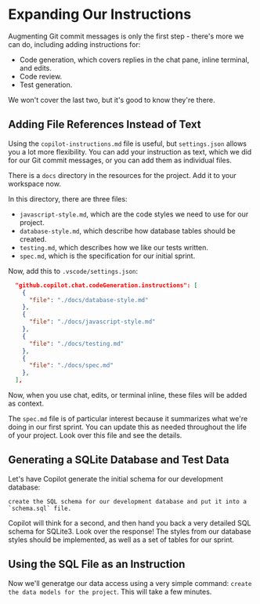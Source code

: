 # Expanding Our Instructions

Augmenting Git commit messages is only the first step - there's more we can do, including adding instructions for:

 - Code generation, which covers replies in the chat pane, inline terminal, and edits.
 - Code review.
 - Test generation.

We won't cover the last two, but it's good to know they're there.

## Adding File References Instead of Text

Using the `copilot-instructions.md` file is useful, but `settings.json` allows you a lot more flexibility. You can add your instruction as text, which we did for our Git commit messages, or you can add them as individual files.

There is a `docs` directory in the resources for the project. Add it to your workspace now.

In this directory, there are three files:

 - `javascript-style.md`, which are the code styles we need to use for our project.
 - `database-style.md`, which describe how database tables should be created.
 - `testing.md`, which describes how we like our tests written.
 - `spec.md`, which is the specification for our initial sprint.

Now, add this to `.vscode/settings.json`:

```json
  "github.copilot.chat.codeGeneration.instructions": [
    {
      "file": "./docs/database-style.md"
    },
    {
      "file": "./docs/javascript-style.md"
    },
    {
      "file": "./docs/testing.md"
    },
    {
      "file": "./docs/spec.md"
    },
  ],
```

Now, when you use chat, edits, or terminal inline, these files will be added as context.

The `spec.md` file is of particular interest because it summarizes what we're doing in our first sprint. You can update this as needed throughout the life of your project. Look over this file and see the details.

## Generating a SQLite Database and Test Data

Let's have Copilot generate the initial schema for our development database:

```
create the SQL schema for our development database and put it into a `schema.sql` file.
```

Copilot will think for a second, and then hand you back a very detailed SQL schema for SQLite3. Look over the response! The styles from our database styles should be implemented, as well as a set of tables for our sprint.

## Using the SQL File as an Instruction

Now we'll generatge our data access using a very simple command: `create the data models for the project`. This will take a few minutes.
